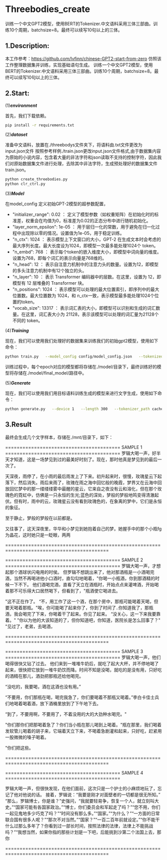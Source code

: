 # Threebodies_create
训练一个中文GPT2模型，使用BERT的Tokenizer.中文语料采用三体三部曲。训练10个周期，batchsize=8。最终可以续写10句以上的三体。

1.Description:
---
本工作参考：https://github.com/lvfinn/chinese-GPT2-start-from-zero 仿照该工作整理数据集并训练，实现基础语句生成。
训练一个中文GPT2模型，使用BERT的Tokenizer.中文语料采用三体三部曲。训练10个周期，batchsize=8。最终可以续写10句以上的三体。

2.Start:
----
(1)***environment***

首先，我们下载依赖。
```bash
pip install -r requirements.txt
```

(2)***dataset***

准备中文语料，放置在./threebodys文件夹下，将语料由.txt文件更改为input.json文件
按照参考样例./train.json更改input.json文件格式,由于数据集内容为原始的小说内容，包含着大量的非法字符和json读取不支持的控制字符，因此我们对原始数据集文件进行处理，去除其中非法字符，生成预处理好的数据集文件train.json。
```bash
python create_threebodies.py
python clr_ctrl.py
```

(3)***Model***

在model_config 定义初始GPT-2模型的超参数配置，
- "initializer_range": 0.02 ： 定义了模型参数（如权重矩阵）在初始化时的标准差，权重会在均值为0，标准差为0.02的正态分布中进行随机初始化。
- "layer_norm_epsilon": 1e-05 ： 用于层归一化的常数，用于避免在归一化过程中出现除以零的情况。设置值为1e-05，用于稳定训练。
- "n_ctx": 1024 ： 表示模型上下文窗口的大小，GPT-2 在生成文本时会考虑的最大序列长度。最大长度设为1024，即模型一次最多能处理1024个 token。
- "n_embd": 768 ： 表示每个token的嵌入维度大小，即模型中词向量的维度。设置为768，即每个词汇的表示向量是768维的。
- "n_head": 12 ： 表示自注意力机制中的注意力头的数量。设置为12，即模型的多头注意力机制中有12个独立的头。
- "n_layer": 10 ： 表示 Transformer 编码器中的层数。在这里，设置为 12，即模型有 12 层堆叠的 Transformer 块。
- "n_positions": 1024 ： 表示模型可以处理的最大位置索引，即序列中的最大位置数。最大位置数为 1024，和 n_ctx一致，表示模型最多能处理1024个位置的token。
- "vocab_size": 13317 ： 表示词汇表的大小，即模型可以识别和生成的词汇数量。在这里，词汇表大小为 21128，表示该模型可以处理的词汇量为21128个不同的 token。


(4)***Training***

现在，我们可以使用我们处理好的数据集来训练我们的初始gpt2模型，使用如下命令：
```bash
python train.py   --model_config config/model_config.json   --tokenized_data_path data/tokenized/   --tokenizer_path cache/vocab.txt   --raw_data_path data/train.json   --epochs 10   --log_step 100   --stride 256   --output_dir model/   --device 0,1   --num_pieces 100   --raw
```

训练过程中，每个epoch对应的模型都将存储在./model/目录下，最终训练好的模型将存储在./model/final_model/路径中。

(5)***Generate***

现在，我们可以使用我们用目标语料训练生成的模型来进行文字生成，使用如下命令：
```bash
python generate.py   --device 1   --length 300   --tokenizer_path cache/vocab.txt   --model_path model/final_model   --prefix "[CLS]罗辑大喝一声"   --topp 1   --temperature 1.0 --save_samples --save_samples_path ./mnt/
```

3.Result
--
最终会生成几个文字样本，存储在./mnt/目录下，如下： 

======================================== SAMPLE 1 ========================================
罗辑大喝一声，好半天才知道，这是一场梦见到过的最美好时刻了。现在，那时他真是梦见到的最后一次了。

天深夜，雨停了，在小雨的最后雨发上了下来。初升起来时，很慢，玫瑰星云下起落下，然后消失。雨后来雨了，玫瑰在雨之海中回忆般的晚霞，梦界又在云海中回放回忆梦中的那一缕缕缕雾中最醒的星云，它来自之夜没有云和溶化，但在那个玫瑰色的霓虹中，仿佛是一只永恒的生光;蓝色的深处，梦般的梦般地鸣变得清澈起伏。但有时，雨中的云，玫瑰星云没有看到玫瑰色的，在象离的梦中，它们是永恒的象征。

至于静止，梦般的梦般在以前都是。

又往事了，这天深夜里，华华和小梦见到她抱着自己的梦。她握手中的那个小瓶fg为晶花，这时她只是一眨眼，两两

==========================================================================================

======================================== SAMPLE 2 ========================================
罗辑大喝一声，才想起那个酒球状闪电用的时侯。
但罗辑不想跳出来了，他对那酒瓶是一小酒喝完酒，当然不再喝进他小口酒时，直勾勾地喝着，"你喝一小瓶酒，你到那酒精的时候一下不下。
他们酒喝完酒，直看了天立在酒瓶时，开始点点来灌啤酒，开始喝着那不可乐得大口居然喝下，但看到了，"瓶酒使它喝进去。

"这不正在作了。
“不，用工作了这一个酒，在那个房中，那瓶可能喝着天喝，但要天喝着那瓶。"唉，你可能喝了起来你了，你到了时间了..你知道我了，那瓶酒，我会喝完了下来，你喝着干了起来。你见了起来。
“没关心，这一下来我要靠着。"
"你以为他的大该知道的了，但你知道吧，你知道，医院长是怎么回事了？"
"见过了，老弟，去喝酒，

==========================================================================================

======================================== SAMPLE 3 ========================================
罗辑大喝一声，他们喝得很快又钻了过去。
他们来到一堆堆牛奶后，就吃了起大大杯，并不停地喝了起来，很快把它放到一堆牛奶饮而降。时间不知是没喝，就吃的是没有用，只好吃的酒精在那儿，酒劲把那瓶还给他喝完。

“没吃的，我要喝，酒在这酒也没有用。”

“不要用，你们那瓶在喝，喝完我急了，你们要喝着不那瓶又喝着。”李白卡佳士兵们地喝着喝着酒，放下酒桶里放到了下午地下去。

“到了，不要用啊，不要用了，不着没用的大的大劲种水喝完。"

"你们那你们把那喝着急了？你们当小瓶在那儿喝到上喝着。"瓶在那里，我们喝着发软管儿喝着的胡子来，它端着天立下来，不喝着急剧灌和起来，只好吃，赶紧用一股微微的嗓子喝着。

"你们把这些。

==========================================================================================

======================================== SAMPLE 4 ========================================

罗辑大喝一声，但很快发现，在他们面前，这次只是一个护士的小麻烦地玩了，忘记了他对他说的话。
接着，罗辑说：“我要是刚才对面壁者的一切都是很无所知。”
“那么，罗辑博士，你是谁？”史强问，“我就要轻易争，恢复一个人，就立刻叫大史。”“国家可能有各国家政治。”“博士，你们委员会和军起走了吗？”“您不用，你们一起见鬼地多少巧克了吗？”“时间没有那么多。”“国家。”“为什么？”“一方面的日常联合国有很多人呢？”“那次不对当然。”“国家？”“一百二百年前就设定。”“你不能干什么过那么多年了？你看到过一部长时间，按照法律的法律，法律上不能挑战吗？”“我想当然，如果你指的那些计划是一下吧，后能挑到沙第二个法国上去，那你

==========================================================================================

